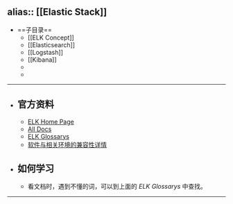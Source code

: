 alias:: [[Elastic Stack]]
---

- ==子目录==
	- [[ELK Concept]]
	- [[Elasticsearch]]
	- [[Logstash]]
	- [[Kibana]]
	-
	-
- ---
- ## 官方资料
	- [ELK Home Page](https://www.elastic.co/elastic-stack/)
	- [All Docs](https://www.elastic.co/guide/index.html#viewall)
	- [ELK Glossarys](https://www.elastic.co/guide/en/elastic-stack-glossary/current/terms.html)
	- [软件与相关环境的兼容性详情](https://www.elastic.co/support/matrix#matrix_kubernetes)
- ## 如何学习
	- 看文档时，遇到不懂的词，可以到上面的 *ELK Glossarys* 中查找。
- ---